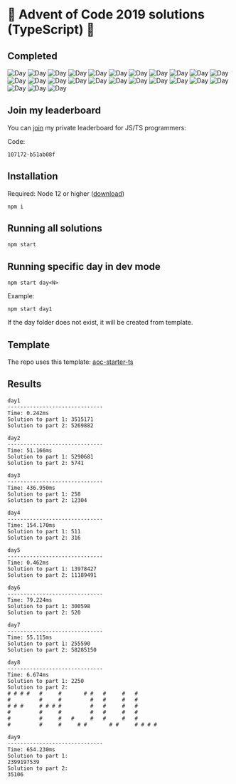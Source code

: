 # 🎄 Advent of Code 2019 solutions (TypeScript) 🎄

## Completed

![Day](https://badgen.net/badge/01/%E2%98%85%E2%98%85/blue)
![Day](https://badgen.net/badge/02/%E2%98%85%E2%98%85/blue)
![Day](https://badgen.net/badge/03/%E2%98%85%E2%98%85/blue)
![Day](https://badgen.net/badge/04/%E2%98%85%E2%98%85/blue)
![Day](https://badgen.net/badge/05/%E2%98%85%E2%98%85/blue)
![Day](https://badgen.net/badge/06/%E2%98%85%E2%98%85/blue)
![Day](https://badgen.net/badge/07/%E2%98%85%E2%98%85/blue)
![Day](https://badgen.net/badge/08/%E2%98%85%E2%98%85/blue)
![Day](https://badgen.net/badge/09/%E2%98%85%E2%98%85/grey)
![Day](https://badgen.net/badge/10/%E2%98%86%E2%98%86/grey)
![Day](https://badgen.net/badge/11/%E2%98%86%E2%98%86/grey)
![Day](https://badgen.net/badge/12/%E2%98%86%E2%98%86/grey)
![Day](https://badgen.net/badge/13/%E2%98%86%E2%98%86/grey)
![Day](https://badgen.net/badge/14/%E2%98%86%E2%98%86/grey)
![Day](https://badgen.net/badge/15/%E2%98%86%E2%98%86/grey)
![Day](https://badgen.net/badge/16/%E2%98%86%E2%98%86/grey)
![Day](https://badgen.net/badge/17/%E2%98%86%E2%98%86/grey)
![Day](https://badgen.net/badge/18/%E2%98%86%E2%98%86/grey)
![Day](https://badgen.net/badge/19/%E2%98%86%E2%98%86/grey)
![Day](https://badgen.net/badge/20/%E2%98%86%E2%98%86/grey)
![Day](https://badgen.net/badge/21/%E2%98%86%E2%98%86/grey)
![Day](https://badgen.net/badge/22/%E2%98%86%E2%98%86/grey)
![Day](https://badgen.net/badge/23/%E2%98%86%E2%98%86/grey)
![Day](https://badgen.net/badge/24/%E2%98%86%E2%98%86/grey)
![Day](https://badgen.net/badge/25/%E2%98%86%E2%98%86/grey)

## Join my leaderboard

You can [join](https://adventofcode.com/2019/leaderboard/private) my private leaderboard for JS/TS programmers:

Code:

```
107172-b51ab08f
```

## Installation

Required: Node 12 or higher ([download](https://nodejs.org/en/download/))

```
npm i
```

## Running all solutions

```
npm start
```

## Running specific day in dev mode

```
npm start day<N>
```

Example:

```
npm start day1
```

If the day folder does not exist, it will be created from template.

## Template

The repo uses this template: [aoc-starter-ts](https://github.com/caderek/aoc-starter-ts)

## Results

```
day1
------------------------------
Time: 0.242ms
Solution to part 1: 3515171
Solution to part 2: 5269882

day2
------------------------------
Time: 51.166ms
Solution to part 1: 5290681
Solution to part 2: 5741

day3
------------------------------
Time: 436.950ms
Solution to part 1: 258
Solution to part 2: 12304

day4
------------------------------
Time: 154.170ms
Solution to part 1: 511
Solution to part 2: 316

day5
------------------------------
Time: 0.462ms
Solution to part 1: 13978427
Solution to part 2: 11189491

day6
------------------------------
Time: 79.224ms
Solution to part 1: 300598
Solution to part 2: 520

day7
------------------------------
Time: 55.115ms
Solution to part 1: 255590
Solution to part 2: 58285150

day8
------------------------------
Time: 6.674ms
Solution to part 1: 2250
Solution to part 2:
# # # #   #     #       # #   #     #   #
#         #     #         #   #     #   #
# # #     # # # #         #   #     #   #
#         #     #         #   #     #   #
#         #     #   #     #   #     #   #
#         #     #     # #       # #     # # # #

day9
------------------------------
Time: 654.230ms
Solution to part 1:
2399197539
Solution to part 2:
35106
```
